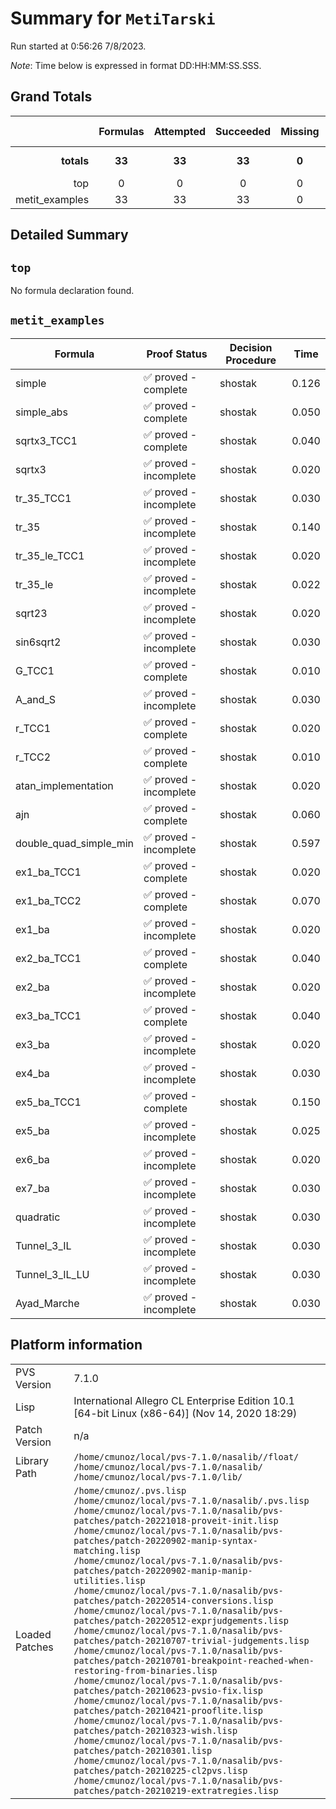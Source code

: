# Summary for `MetiTarski`
Run started at 0:56:26 7/8/2023.

_Note_: Time below is expressed in format DD:HH:MM:SS.SSS.
## Grand Totals 
|            | Formulas | Attempted | Succeeded | Missing | Total Time |
| ---:       | :---:    | :---:     | :---:     | :---:   | ---        |
| **totals** | **33**   | **33**    | **33**    | **0**  | **1.850 s**   |
|top|0|0|0|0|0.000|
|metit_examples|33|33|33|0|1.850|
## Detailed Summary 
## `top`
No formula declaration found.
## `metit_examples`

| Formula | Proof Status | Decision Procedure | Time |
| ---     | ---          | ---                | ---  |
|simple|✅ proved - complete|shostak|0.126|
|simple_abs|✅ proved - complete|shostak|0.050|
|sqrtx3_TCC1|✅ proved - complete|shostak|0.040|
|sqrtx3|✅ proved - incomplete|shostak|0.020|
|tr_35_TCC1|✅ proved - incomplete|shostak|0.030|
|tr_35|✅ proved - incomplete|shostak|0.140|
|tr_35_le_TCC1|✅ proved - incomplete|shostak|0.020|
|tr_35_le|✅ proved - incomplete|shostak|0.022|
|sqrt23|✅ proved - incomplete|shostak|0.020|
|sin6sqrt2|✅ proved - incomplete|shostak|0.030|
|G_TCC1|✅ proved - complete|shostak|0.010|
|A_and_S|✅ proved - incomplete|shostak|0.030|
|r_TCC1|✅ proved - complete|shostak|0.020|
|r_TCC2|✅ proved - complete|shostak|0.010|
|atan_implementation|✅ proved - incomplete|shostak|0.020|
|ajn|✅ proved - complete|shostak|0.060|
|double_quad_simple_min|✅ proved - incomplete|shostak|0.597|
|ex1_ba_TCC1|✅ proved - complete|shostak|0.020|
|ex1_ba_TCC2|✅ proved - complete|shostak|0.070|
|ex1_ba|✅ proved - incomplete|shostak|0.020|
|ex2_ba_TCC1|✅ proved - complete|shostak|0.040|
|ex2_ba|✅ proved - incomplete|shostak|0.020|
|ex3_ba_TCC1|✅ proved - complete|shostak|0.040|
|ex3_ba|✅ proved - incomplete|shostak|0.020|
|ex4_ba|✅ proved - incomplete|shostak|0.030|
|ex5_ba_TCC1|✅ proved - complete|shostak|0.150|
|ex5_ba|✅ proved - incomplete|shostak|0.025|
|ex6_ba|✅ proved - incomplete|shostak|0.020|
|ex7_ba|✅ proved - incomplete|shostak|0.030|
|quadratic|✅ proved - incomplete|shostak|0.030|
|Tunnel_3_IL|✅ proved - incomplete|shostak|0.030|
|Tunnel_3_IL_LU|✅ proved - incomplete|shostak|0.030|
|Ayad_Marche|✅ proved - incomplete|shostak|0.030|
## Platform information 
|  |  |
|---|---|
| PVS Version | 7.1.0 |
| Lisp| International Allegro CL Enterprise Edition 10.1 [64-bit Linux (x86-64)] (Nov 14, 2020 18:29)|
| Patch Version| n/a|
| Library Path| `/home/cmunoz/local/pvs-7.1.0/nasalib//float/`<br/>`/home/cmunoz/local/pvs-7.1.0/nasalib/`<br/>`/home/cmunoz/local/pvs-7.1.0/lib/`|
| Loaded Patches | `/home/cmunoz/.pvs.lisp`<br/>`/home/cmunoz/local/pvs-7.1.0/nasalib/.pvs.lisp`<br/>`/home/cmunoz/local/pvs-7.1.0/nasalib/pvs-patches/patch-20221018-proveit-init.lisp`<br/>`/home/cmunoz/local/pvs-7.1.0/nasalib/pvs-patches/patch-20220902-manip-syntax-matching.lisp`<br/>`/home/cmunoz/local/pvs-7.1.0/nasalib/pvs-patches/patch-20220902-manip-manip-utilities.lisp`<br/>`/home/cmunoz/local/pvs-7.1.0/nasalib/pvs-patches/patch-20220514-conversions.lisp`<br/>`/home/cmunoz/local/pvs-7.1.0/nasalib/pvs-patches/patch-20220512-exprjudgements.lisp`<br/>`/home/cmunoz/local/pvs-7.1.0/nasalib/pvs-patches/patch-20210707-trivial-judgements.lisp`<br/>`/home/cmunoz/local/pvs-7.1.0/nasalib/pvs-patches/patch-20210701-breakpoint-reached-when-restoring-from-binaries.lisp`<br/>`/home/cmunoz/local/pvs-7.1.0/nasalib/pvs-patches/patch-20210623-pvsio-fix.lisp`<br/>`/home/cmunoz/local/pvs-7.1.0/nasalib/pvs-patches/patch-20210421-prooflite.lisp`<br/>`/home/cmunoz/local/pvs-7.1.0/nasalib/pvs-patches/patch-20210323-wish.lisp`<br/>`/home/cmunoz/local/pvs-7.1.0/nasalib/pvs-patches/patch-20210301.lisp`<br/>`/home/cmunoz/local/pvs-7.1.0/nasalib/pvs-patches/patch-20210225-cl2pvs.lisp`<br/>`/home/cmunoz/local/pvs-7.1.0/nasalib/pvs-patches/patch-20210219-extratregies.lisp`|

